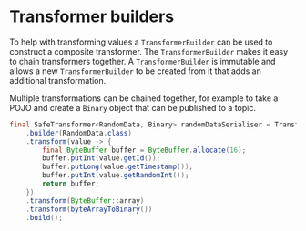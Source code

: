 
# Transformer builders

To help with transforming values a `TransformerBuilder` can be used to
construct a composite transformer.
The `TransformerBuilder` makes it easy to chain transformers together.
A `TransformerBuilder` is immutable and allows a new `TransformerBuilder` to be
created from it that adds an additional transformation.

Multiple transformations can be chained together, for example to take a POJO
and create a `Binary` object that can be published to a topic.

```java
final SafeTransformer<RandomData, Binary> randomDataSerialiser = Transformers
    .builder(RandomData.class)
    .transform(value -> {
        final ByteBuffer buffer = ByteBuffer.allocate(16);
        buffer.putInt(value.getId());
        buffer.putLong(value.getTimestamp());
        buffer.putInt(value.getRandomInt());
        return buffer;
    })
    .transform(ByteBuffer::array)
    .transform(byteArrayToBinary())
    .build();
```
